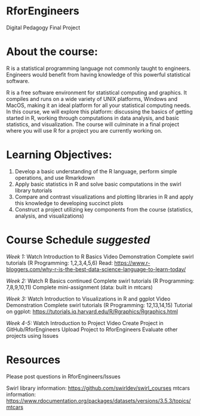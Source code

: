 # RforEngineers
Digital Pedagogy Final Project

About the course:
=================
R is a statistical programming language not commonly taught to engineers. Engineers would benefit from having knowledge of this powerful statistical software. 

R is a free software environment for statistical computing and graphics. It compiles and runs on a wide variety of UNIX platforms, Windows and MacOS, making it an ideal platform for all your statistical computing needs. In this course, we will explore this platform: discussing the basics of getting started in R, working through computations in data analysis, and basic statistics, and visualization. The course will culminate in a final project where you will use R for a project you are currently working on. 

Learning Objectives:
====================
1. Develop a basic understanding of the R language, perform simple operations, and use Rmarkdown
2. Apply basic statistics in R and solve basic computations in the swirl library tutorials
3. Compare and contrast visualizations and plotting libraries in R and apply this knowledge to developing succinct plots
4. Construct a project utilizing key components from the course (statistics, analysis, and visualizations)

Course Schedule *suggested*
===========================
*Week 1:* 
Watch Introduction to R Basics Video Demonstration
Complete swirl tutorials (R Programming: 1,2,3,4,5,6)
Read: https://www.r-bloggers.com/why-r-is-the-best-data-science-language-to-learn-today/

*Week 2:*
Watch R Basics continued 
Complete swirl tutorials (R Programming: 7,8,9,10,11)
Complete mini-assignment (data: built in mtcars)

*Week 3:*
Watch Introduction to Visualizations in R and ggplot Video Demonstration
Complete swirl tutorials (R Programming: 12,13,14,15)
Tutorial on ggplot: https://tutorials.iq.harvard.edu/R/Rgraphics/Rgraphics.html

*Week 4-5:*
Watch Introduction to Project Video
Create Project in GitHub/RforEngineers
Upload Project to RforEngineers
Evaluate other projects using Issues

Resources
=========
Please post questions in RforEngineers/Issues

Swirl library information: https://github.com/swirldev/swirl_courses
mtcars information: https://www.rdocumentation.org/packages/datasets/versions/3.5.3/topics/mtcars
